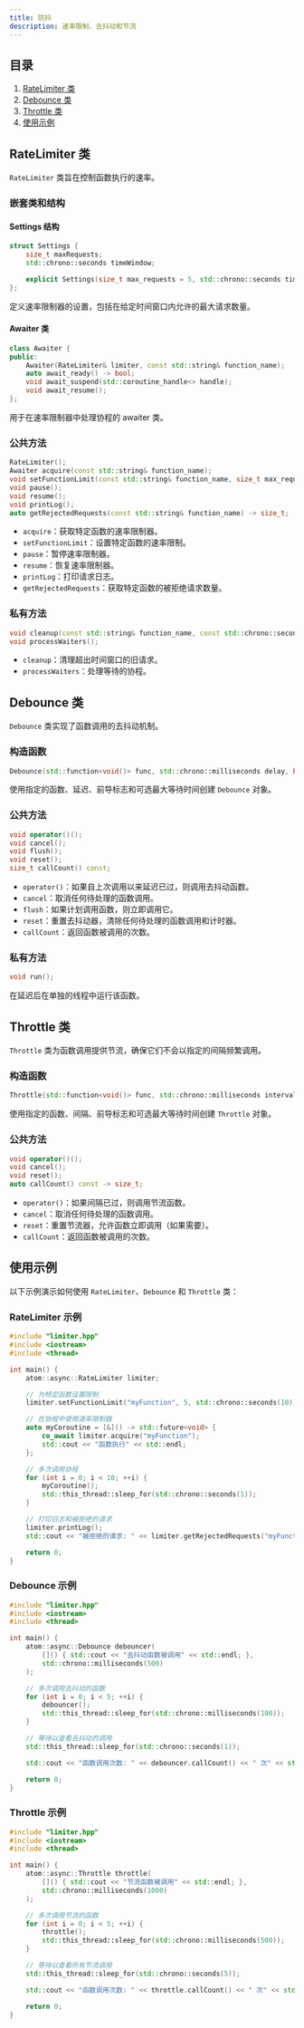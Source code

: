 ```yaml
---
title: 防抖
description: 速率限制、去抖动和节流
---
```


## 目录

1. [RateLimiter 类](#ratelimiter-类)
2. [Debounce 类](#debounce-类)
3. [Throttle 类](#throttle-类)
4. [使用示例](#使用示例)

## RateLimiter 类

`RateLimiter` 类旨在控制函数执行的速率。

### 嵌套类和结构

#### Settings 结构

```cpp
struct Settings {
    size_t maxRequests;
    std::chrono::seconds timeWindow;

    explicit Settings(size_t max_requests = 5, std::chrono::seconds time_window = std::chrono::seconds(1));
};
```

定义速率限制器的设置，包括在给定时间窗口内允许的最大请求数量。

#### Awaiter 类

```cpp
class Awaiter {
public:
    Awaiter(RateLimiter& limiter, const std::string& function_name);
    auto await_ready() -> bool;
    void await_suspend(std::coroutine_handle<> handle);
    void await_resume();
};
```

用于在速率限制器中处理协程的 awaiter 类。

### 公共方法

```cpp
RateLimiter();
Awaiter acquire(const std::string& function_name);
void setFunctionLimit(const std::string& function_name, size_t max_requests, std::chrono::seconds time_window);
void pause();
void resume();
void printLog();
auto getRejectedRequests(const std::string& function_name) -> size_t;
```

- `acquire`：获取特定函数的速率限制器。
- `setFunctionLimit`：设置特定函数的速率限制。
- `pause`：暂停速率限制器。
- `resume`：恢复速率限制器。
- `printLog`：打印请求日志。
- `getRejectedRequests`：获取特定函数的被拒绝请求数量。

### 私有方法

```cpp
void cleanup(const std::string& function_name, const std::chrono::seconds& time_window);
void processWaiters();
```

- `cleanup`：清理超出时间窗口的旧请求。
- `processWaiters`：处理等待的协程。

## Debounce 类

`Debounce` 类实现了函数调用的去抖动机制。

### 构造函数

```cpp
Debounce(std::function<void()> func, std::chrono::milliseconds delay, bool leading = false, std::optional<std::chrono::milliseconds> maxWait = std::nullopt);
```

使用指定的函数、延迟、前导标志和可选最大等待时间创建 `Debounce` 对象。

### 公共方法

```cpp
void operator()();
void cancel();
void flush();
void reset();
size_t callCount() const;
```

- `operator()`：如果自上次调用以来延迟已过，则调用去抖动函数。
- `cancel`：取消任何待处理的函数调用。
- `flush`：如果计划调用函数，则立即调用它。
- `reset`：重置去抖动器，清除任何待处理的函数调用和计时器。
- `callCount`：返回函数被调用的次数。

### 私有方法

```cpp
void run();
```

在延迟后在单独的线程中运行该函数。

## Throttle 类

`Throttle` 类为函数调用提供节流，确保它们不会以指定的间隔频繁调用。

### 构造函数

```cpp
Throttle(std::function<void()> func, std::chrono::milliseconds interval, bool leading = false, std::optional<std::chrono::milliseconds> maxWait = std::nullopt);
```

使用指定的函数、间隔、前导标志和可选最大等待时间创建 `Throttle` 对象。

### 公共方法

```cpp
void operator()();
void cancel();
void reset();
auto callCount() const -> size_t;
```

- `operator()`：如果间隔已过，则调用节流函数。
- `cancel`：取消任何待处理的函数调用。
- `reset`：重置节流器，允许函数立即调用（如果需要）。
- `callCount`：返回函数被调用的次数。

## 使用示例

以下示例演示如何使用 `RateLimiter`、`Debounce` 和 `Throttle` 类：

### RateLimiter 示例

```cpp
#include "limiter.hpp"
#include <iostream>
#include <thread>

int main() {
    atom::async::RateLimiter limiter;

    // 为特定函数设置限制
    limiter.setFunctionLimit("myFunction", 5, std::chrono::seconds(10));

    // 在协程中使用速率限制器
    auto myCoroutine = [&]() -> std::future<void> {
        co_await limiter.acquire("myFunction");
        std::cout << "函数执行" << std::endl;
    };

    // 多次调用协程
    for (int i = 0; i < 10; ++i) {
        myCoroutine();
        std::this_thread::sleep_for(std::chrono::seconds(1));
    }

    // 打印日志和被拒绝的请求
    limiter.printLog();
    std::cout << "被拒绝的请求: " << limiter.getRejectedRequests("myFunction") << std::endl;

    return 0;
}
```

### Debounce 示例

```cpp
#include "limiter.hpp"
#include <iostream>
#include <thread>

int main() {
    atom::async::Debounce debouncer(
        []() { std::cout << "去抖动函数被调用" << std::endl; },
        std::chrono::milliseconds(500)
    );

    // 多次调用去抖动的函数
    for (int i = 0; i < 5; ++i) {
        debouncer();
        std::this_thread::sleep_for(std::chrono::milliseconds(100));
    }

    // 等待以查看去抖动的调用
    std::this_thread::sleep_for(std::chrono::seconds(1));

    std::cout << "函数调用次数: " << debouncer.callCount() << " 次" << std::endl;

    return 0;
}
```

### Throttle 示例

```cpp
#include "limiter.hpp"
#include <iostream>
#include <thread>

int main() {
    atom::async::Throttle throttle(
        []() { std::cout << "节流函数被调用" << std::endl; },
        std::chrono::milliseconds(1000)
    );

    // 多次调用节流的函数
    for (int i = 0; i < 5; ++i) {
        throttle();
        std::this_thread::sleep_for(std::chrono::milliseconds(500));
    }

    // 等待以查看所有节流调用
    std::this_thread::sleep_for(std::chrono::seconds(5));

    std::cout << "函数调用次数: " << throttle.callCount() << " 次" << std::endl;

    return 0;
}
```
